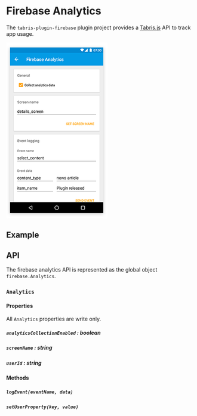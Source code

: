 # Firebase Analytics

The `tabris-plugin-firebase` plugin project provides a [Tabris.js](https://tabrisjs.com) API to track app usage.


![Firebase Analytics](img/analytics.png)

## Example


## API

The firebase analytics API is represented as the global object `firebase.Analytics`.

### `Analytics`

#### Properties

All `Analytics` properties are write only.

##### `analyticsCollectionEnabled` : _boolean_

##### `screenName` : _string_

##### `userId` : _string_

#### Methods

##### `logEvent(eventName, data)`

##### `setUserProperty(key, value)`
